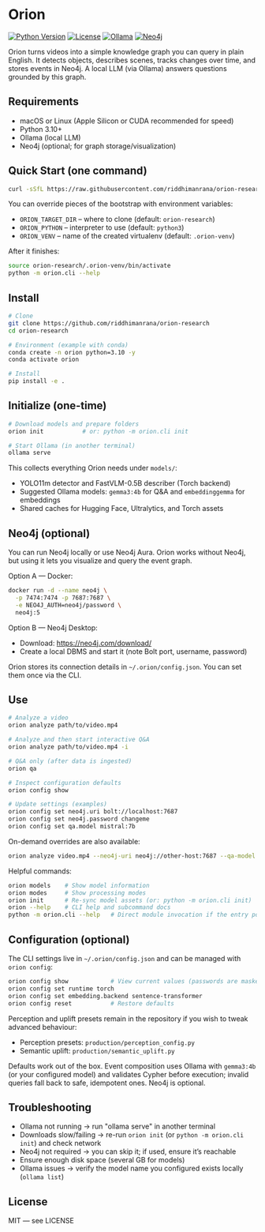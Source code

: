 # Orion

[![Python Version](https://img.shields.io/badge/python-3.10%2B-blue)](https://www.python.org/downloads/release/python-3100/)
[![License](https://img.shields.io/badge/license-MIT-green)](https://opensource.org/licenses/MIT)
[![Ollama](https://img.shields.io/badge/ollama-local%20LLM-blue)](https://ollama.com)
[![Neo4j](https://img.shields.io/badge/neo4j-optional-blue)](https://neo4j.com)

Orion turns videos into a simple knowledge graph you can query in plain English. It detects objects, describes scenes, tracks changes over time, and stores events in Neo4j. A local LLM (via Ollama) answers questions grounded by this graph.

## Requirements

- macOS or Linux (Apple Silicon or CUDA recommended for speed)
- Python 3.10+
- Ollama (local LLM)
- Neo4j (optional; for graph storage/visualization)

## Quick Start (one command)

```bash
curl -sSfL https://raw.githubusercontent.com/riddhimanrana/orion-research/main/scripts/bootstrap.sh | bash
```

You can override pieces of the bootstrap with environment variables:

- `ORION_TARGET_DIR` – where to clone (default: `orion-research`)
- `ORION_PYTHON` – interpreter to use (default: `python3`)
- `ORION_VENV` – name of the created virtualenv (default: `.orion-venv`)

After it finishes:

```bash
source orion-research/.orion-venv/bin/activate
python -m orion.cli --help
```

## Install

```bash
# Clone
git clone https://github.com/riddhimanrana/orion-research
cd orion-research

# Environment (example with conda)
conda create -n orion python=3.10 -y
conda activate orion

# Install
pip install -e .
```

## Initialize (one-time)

```bash
# Download models and prepare folders
orion init           # or: python -m orion.cli init

# Start Ollama (in another terminal)
ollama serve
```

This collects everything Orion needs under `models/`:

- YOLO11m detector and FastVLM-0.5B describer (Torch backend)
- Suggested Ollama models: `gemma3:4b` for Q&A and `embeddinggemma` for embeddings
- Shared caches for Hugging Face, Ultralytics, and Torch assets

## Neo4j (optional)

You can run Neo4j locally or use Neo4j Aura. Orion works without Neo4j, but using it lets you visualize and query the event graph.

Option A — Docker:

```bash
docker run -d --name neo4j \
  -p 7474:7474 -p 7687:7687 \
  -e NEO4J_AUTH=neo4j/password \
  neo4j:5
```

Option B — Neo4j Desktop:

- Download: <https://neo4j.com/download/>
- Create a local DBMS and start it (note Bolt port, username, password)

Orion stores its connection details in `~/.orion/config.json`. You can set them once via the CLI.

## Use

```bash
# Analyze a video
orion analyze path/to/video.mp4

# Analyze and then start interactive Q&A
orion analyze path/to/video.mp4 -i

# Q&A only (after data is ingested)
orion qa

# Inspect configuration defaults
orion config show

# Update settings (examples)
orion config set neo4j.uri bolt://localhost:7687
orion config set neo4j.password changeme
orion config set qa.model mistral:7b
```

On-demand overrides are also available:

```bash
orion analyze video.mp4 --neo4j-uri neo4j://other-host:7687 --qa-model llama3.2:3b
```

Helpful commands:

```bash
orion models    # Show model information
orion modes     # Show processing modes
orion init      # Re-sync model assets (or: python -m orion.cli init)
orion --help    # CLI help and subcommand docs
python -m orion.cli --help   # Direct module invocation if the entry point is absent
```

## Configuration (optional)

The CLI settings live in `~/.orion/config.json` and can be managed with `orion config`:

```bash
orion config show            # View current values (passwords are masked)
orion config set runtime torch
orion config set embedding.backend sentence-transformer
orion config reset           # Restore defaults
```

Perception and uplift presets remain in the repository if you wish to tweak advanced behaviour:

- Perception presets: `production/perception_config.py`
- Semantic uplift: `production/semantic_uplift.py`

Defaults work out of the box. Event composition uses Ollama with `gemma3:4b` (or your configured model) and validates Cypher before execution; invalid queries fall back to safe, idempotent ones. Neo4j is optional.

## Troubleshooting

- Ollama not running → run "ollama serve" in another terminal
- Downloads slow/failing → re-run `orion init` (or `python -m orion.cli init`) and check network
- Neo4j not required → you can skip it; if used, ensure it’s reachable
- Ensure enough disk space (several GB for models)
- Ollama issues → verify the model name you configured exists locally (`ollama list`)

## License

MIT — see LICENSE
